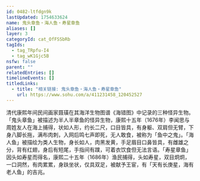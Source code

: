 ```yaml
---
id: 0482-ltfdgn9k
lastUpdated: 1754633624
name: 鬼头章鱼・海人鱼・寿星章鱼
aliases: []
layer: 3
categoryId: cat_OfFSSbRb
tagIds:
  - tag_TRpfu-I4
  - tag_wK1Gjc5B
nsfw: false
parent: ""
relatedEntries: []
timelineEvents: []
titledLinks:
  - title: "相关链接: 鬼头章鱼・海人鱼・寿星章鱼"
    url: https://www.sohu.com/a/411231458_120452527
---
```


清代康熙年间民间画家聂璜在其海洋生物图谱《海错图》中记录的三种怪异生物。「鬼头章鱼」被描述为半人半章鱼的怪异生物，康熙十五年（1676年）李闻思与周姓友人在海上捕得，状如人形，约长二尺，口目皆具，有身躯、双肩但无臂，下身八脚长拖，满布肉刺，入网后鸣七声即死，无人敢食，被称为「鱼中之鬼」。「海人鱼」被描绘为类人生物，身长如人，肉黑发黄，手足眉目口鼻皆具，有雌雄之分，背有红翅，身后有短尾，手指间有蹼，可着衣饮食但无法言语。「寿星章鱼」因头如寿星而得名，康熙二十五年（1686年）渔民捕得，头如寿星，双目炯炯，一口洞然，有肉累累，身趺坐状，仅具双足，被献予王宦，有「天有长庚星，海有老人鱼」的吉兆。